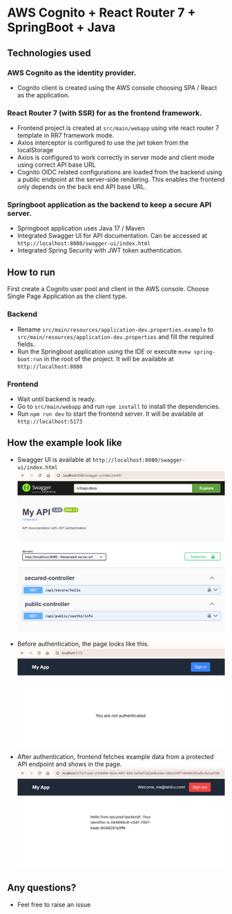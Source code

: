 # AWS Cognito + React Router 7 + SpringBoot + Java

## Technologies used
###  AWS Cognito as the identity provider.
- Cognito client is created using the AWS console choosing SPA / React as the application.
### React Router 7 (with SSR) for as the frontend framework.  
- Frontend project is created at `src/main/webapp` using vite react router 7 template in RR7 framework mode.
- Axios interceptor is configured to use the jwt token from the localStorage
- Axios is configured to work correctly in server mode and client mode using correct API base URL
- Cognito OIDC related configurations are loaded from the backend using a public endpoint at the server-side rendering. This enables the frontend only depends on the back end API base URL.
### Springboot application as the backend to keep a secure API server.
- Springboot application uses Java 17 / Maven
- Integrated Swagger UI for API documentation. Can be accessed at `http://localhost:8080/swagger-ui/index.html`
- Integrated Spring Security with JWT token authentication.

## How to run
First create a Cognito user pool and client in the AWS console. Choose Single Page Application as the client type.
### Backend
- Rename `src/main/resources/application-dev.properties.example` to `src/main/resources/application-dev.properties` and fill the required fields.
- Run the Springboot application using the IDE or execute `mvnw spring-boot:run` in the root of the project. It will be available at `http://localhost:8080`
### Frontend
- Wait until backend is ready.
- Go to `src/main/webapp` and run `npm install` to install the dependencies.
- Run `npm run dev` to start the frontend server. It will be available at `http://localhost:5173`

## How the example look like
- Swagger UI is available at `http://localhost:8080/swagger-ui/index.html`   
![swagger-page.png](src%2Fmain%2Fwebapp%2Freadme-images%2Fswagger-page.png)

- Before authentication, the page looks like this.
![before-auth.png](src%2Fmain%2Fwebapp%2Freadme-images%2Fbefore-auth.png)

- After authentication, frontend fetches example data from a protected API endpoint and shows in the page.   
![after-auth.png](src%2Fmain%2Fwebapp%2Freadme-images%2Fafter-auth.png)

## Any questions?
- Feel free to raise an issue
